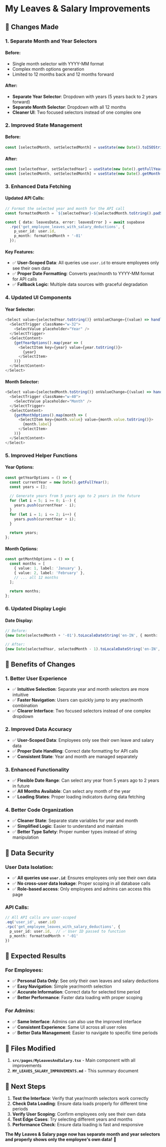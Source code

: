 # My Leaves & Salary Improvements

## 🎯 **Changes Made**

### **1. Separate Month and Year Selectors**

#### **Before:**
- Single month selector with YYYY-MM format
- Complex month options generation
- Limited to 12 months back and 12 months forward

#### **After:**
- **Separate Year Selector**: Dropdown with years (5 years back to 2 years forward)
- **Separate Month Selector**: Dropdown with all 12 months
- **Cleaner UI**: Two focused selectors instead of one complex one

### **2. Improved State Management**

#### **Before:**
```typescript
const [selectedMonth, setSelectedMonth] = useState(new Date().toISOString().slice(0, 7)); // YYYY-MM format
```

#### **After:**
```typescript
const [selectedYear, setSelectedYear] = useState(new Date().getFullYear());
const [selectedMonth, setSelectedMonth] = useState(new Date().getMonth() + 1); // 1-12
```

### **3. Enhanced Data Fetching**

#### **Updated API Calls:**
```typescript
// Format the selected year and month for the API call
const formattedMonth = `${selectedYear}-${selectedMonth.toString().padStart(2, '0')}`;

const { data: leavesData, error: leavesError } = await supabase
  .rpc('get_employee_leaves_with_salary_deductions', {
    p_user_id: user.id,
    p_month: formattedMonth + '-01'
  });
```

#### **Key Features:**
- ✅ **User-Scoped Data**: All queries use `user.id` to ensure employees only see their own data
- ✅ **Proper Date Formatting**: Converts year/month to YYYY-MM format for API calls
- ✅ **Fallback Logic**: Multiple data sources with graceful degradation

### **4. Updated UI Components**

#### **Year Selector:**
```typescript
<Select value={selectedYear.toString()} onValueChange={(value) => handleYearChange(parseInt(value))}>
  <SelectTrigger className="w-32">
    <SelectValue placeholder="Year" />
  </SelectTrigger>
  <SelectContent>
    {getYearOptions().map(year => (
      <SelectItem key={year} value={year.toString()}>
        {year}
      </SelectItem>
    ))}
  </SelectContent>
</Select>
```

#### **Month Selector:**
```typescript
<Select value={selectedMonth.toString()} onValueChange={(value) => handleMonthChange(parseInt(value))}>
  <SelectTrigger className="w-40">
    <SelectValue placeholder="Month" />
  </SelectTrigger>
  <SelectContent>
    {getMonthOptions().map(month => (
      <SelectItem key={month.value} value={month.value.toString()}>
        {month.label}
      </SelectItem>
    ))}
  </SelectContent>
</Select>
```

### **5. Improved Helper Functions**

#### **Year Options:**
```typescript
const getYearOptions = () => {
  const currentYear = new Date().getFullYear();
  const years = [];
  
  // Generate years from 5 years ago to 2 years in the future
  for (let i = 5; i >= 0; i--) {
    years.push(currentYear - i);
  }
  for (let i = 1; i <= 2; i++) {
    years.push(currentYear + i);
  }
  
  return years;
};
```

#### **Month Options:**
```typescript
const getMonthOptions = () => {
  const months = [
    { value: 1, label: 'January' },
    { value: 2, label: 'February' },
    // ... all 12 months
  ];
  
  return months;
};
```

### **6. Updated Display Logic**

#### **Date Display:**
```typescript
// Before:
{new Date(selectedMonth + '-01').toLocaleDateString('en-IN', { month: 'long', year: 'numeric' })}

// After:
{new Date(selectedYear, selectedMonth - 1).toLocaleDateString('en-IN', { month: 'long', year: 'numeric' })}
```

## 🎯 **Benefits of Changes**

### **1. Better User Experience**
- ✅ **Intuitive Selection**: Separate year and month selectors are more intuitive
- ✅ **Faster Navigation**: Users can quickly jump to any year/month combination
- ✅ **Clearer Interface**: Two focused selectors instead of one complex dropdown

### **2. Improved Data Accuracy**
- ✅ **User-Scoped Data**: Employees only see their own leave and salary data
- ✅ **Proper Date Handling**: Correct date formatting for API calls
- ✅ **Consistent State**: Year and month are managed separately

### **3. Enhanced Functionality**
- ✅ **Flexible Date Range**: Can select any year from 5 years ago to 2 years in future
- ✅ **All Months Available**: Can select any month of the year
- ✅ **Loading States**: Proper loading indicators during data fetching

### **4. Better Code Organization**
- ✅ **Cleaner State**: Separate state variables for year and month
- ✅ **Simplified Logic**: Easier to understand and maintain
- ✅ **Better Type Safety**: Proper number types instead of string manipulation

## 🎯 **Data Security**

### **User Data Isolation:**
- ✅ **All queries use `user.id`**: Ensures employees only see their own data
- ✅ **No cross-user data leakage**: Proper scoping in all database calls
- ✅ **Role-based access**: Only employees and admins can access this page

### **API Calls:**
```typescript
// All API calls are user-scoped
.eq('user_id', user.id)
.rpc('get_employee_leaves_with_salary_deductions', {
  p_user_id: user.id,  // ✅ User ID passed to function
  p_month: formattedMonth + '-01'
})
```

## 🎯 **Expected Results**

### **For Employees:**
- ✅ **Personal Data Only**: See only their own leaves and salary deductions
- ✅ **Easy Navigation**: Simple year/month selection
- ✅ **Accurate Information**: Correct data for selected time period
- ✅ **Better Performance**: Faster data loading with proper scoping

### **For Admins:**
- ✅ **Same Interface**: Admins can also use the improved interface
- ✅ **Consistent Experience**: Same UI across all user roles
- ✅ **Better Data Management**: Easier to navigate to specific time periods

## 🎯 **Files Modified**

1. **`src/pages/MyLeavesAndSalary.tsx`** - Main component with all improvements
2. **`MY_LEAVES_SALARY_IMPROVEMENTS.md`** - This summary document

## 🎯 **Next Steps**

1. **Test the Interface**: Verify that year/month selectors work correctly
2. **Check Data Loading**: Ensure data loads properly for different time periods
3. **Verify User Scoping**: Confirm employees only see their own data
4. **Test Edge Cases**: Try selecting different years and months
5. **Performance Check**: Ensure data loading is fast and responsive

**The My Leaves & Salary page now has separate month and year selectors and properly shows only the employee's own data!** 🎯
